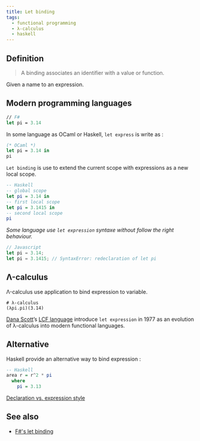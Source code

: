 ```yaml
---
title: Let binding
tags:
  - functional programming
  - λ-calculus
  - haskell
---
```


## Definition

> A binding associates an identifier with a value or function.

Given a name to an expression.

## Modern programming languages

```fsharp
// F#
let pi = 3.14
```

In some language as OCaml or Haskell, `let express` is write as :

```ocaml
(* OCaml *)
let pi = 3.14 in
pi
```

`Let binding` is use to extend the current scope with expressions as a new local scope.

```haskell
-- Haskell
-- global scope
let pi = 3.14 in
-- first local scope
let pi = 3.1415 in
-- second local scope
pi
```

*Some language use `let expression` syntaxe without follow the right behaviour.*

```js
// Javascript
let pi = 3.14;
let pi = 3.1415; // SyntaxError: redeclaration of let pi
```

## Λ-calculus

Λ-calculus use application to bind expression to variable.

```
# λ-calculus
(λpi.pi)(3.14)
```

[Dana Scott](https://en.m.wikipedia.org/wiki/Dana_Scott)’s [LCF language](https://en.wikipedia.org/wiki/Let_expression#History) introduce `let expression` in 1977 as an evolution of λ-calculus into modern functional languages.

## Alternative

Haskell provide an alternative way to bind expression :

```haskell
-- Haskell
area r = r^2 * pi
  where
    pi = 3.13
```

[Declaration vs. expression style](https://wiki.haskell.org/Declaration_vs._expression_style)

## See also

- [F#'s let binding](https://docs.microsoft.com/en-us/dotnet/fsharp/language-reference/functions/let-bindings)
